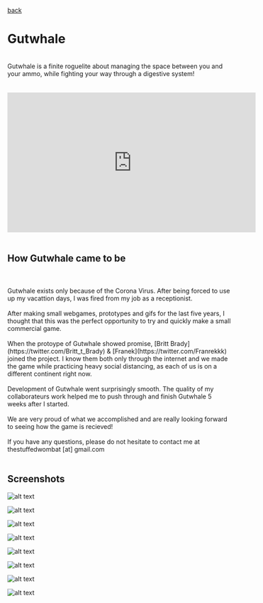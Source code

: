[back](index) <br>

<h1>Gutwhale</h1>
<br>
Gutwhale is a finite roguelite about managing the space between you and your ammo, while fighting your way through a digestive system!<br>
<br>
<br>

<iframe width="560" height="315" src="https://www.youtube.com/embed/YjufZWGwUo8" frameborder="0" allow="accelerometer; autoplay; encrypted-media; gyroscope; picture-in-picture" allowfullscreen></iframe>
<br>
<br>

<h2>How Gutwhale came to be</h2>
<br><br>
Gutwhale exists only because of the Corona Virus. After being forced to use up my vacattion days, I was fired from my job as a receptionist. 
<br><br>
After making small webgames, prototypes and gifs for the last five years, I thought that this was the perfect opportunity to try and quickly make a small commercial game.
<br><br>
When the protoype of Gutwhale showed promise, [Britt Brady](https://twitter.com/Britt_t_Brady) & [Franek](https://twitter.com/Franrekkk) joined the project. I know them both only through the internet and we made the game while practicing heavy social distancing, as each of us is on a different continent right now.
<br><br>
Development of Gutwhale went surprisingly smooth. The quality of my collaborateurs work helped me to push through and finish Gutwhale 5 weeks after I started.
<br><br>
We are very proud of what we accomplished and are really looking forward to seeing how the game is recieved!
<br><br>
If you have any questions, please do not hesitate to contact me at <br>
  thestuffedwombat [at] gmail.com
  <br><br>

<h2>Screenshots</h2>
  
![alt text](https://i.imgur.com/fDSbNGW.png "Lobby_Hat_Selection")

![alt text](https://i.imgur.com/T2ABBD5.png "Nightmare_Level")

![alt text](https://i.imgur.com/WZbL4mr.png "Sky")

![alt text](https://i.imgur.com/TO1xJ4l.png "The_Van")

![alt text](https://i.imgur.com/YbHuNio.png "The_Whale")

![alt text](https://i.imgur.com/fGZNQPO.png "The_Worm")

![alt text](https://i.imgur.com/ptAfahs.png "The_Star")

![alt text](https://i.imgur.com/T1EeZoR.png "The_Star")

